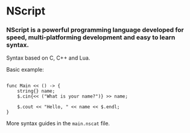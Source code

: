 # NScript

### NScript is a powerful programming language developed for speed, multi-platforming development and easy to learn syntax.
Syntax based on C, C++ and Lua.

Basic example:
```nscript

func Main << () -> {
    string{} name;
    $.cin{<< ("What is your name?")} >> name;

    $.cout << "Hello, " << name << $.endl;
}

```

More syntax guides in the `main.nscat` file.
